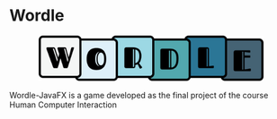 # Wordle

<div>
  <p align="center">
    <img src="./src/main/resources/com/example/wordle/Logo.png" width="400"> 
  </p>
</div>

Wordle-JavaFX is a game developed as the final project of the course Human Computer Interaction

